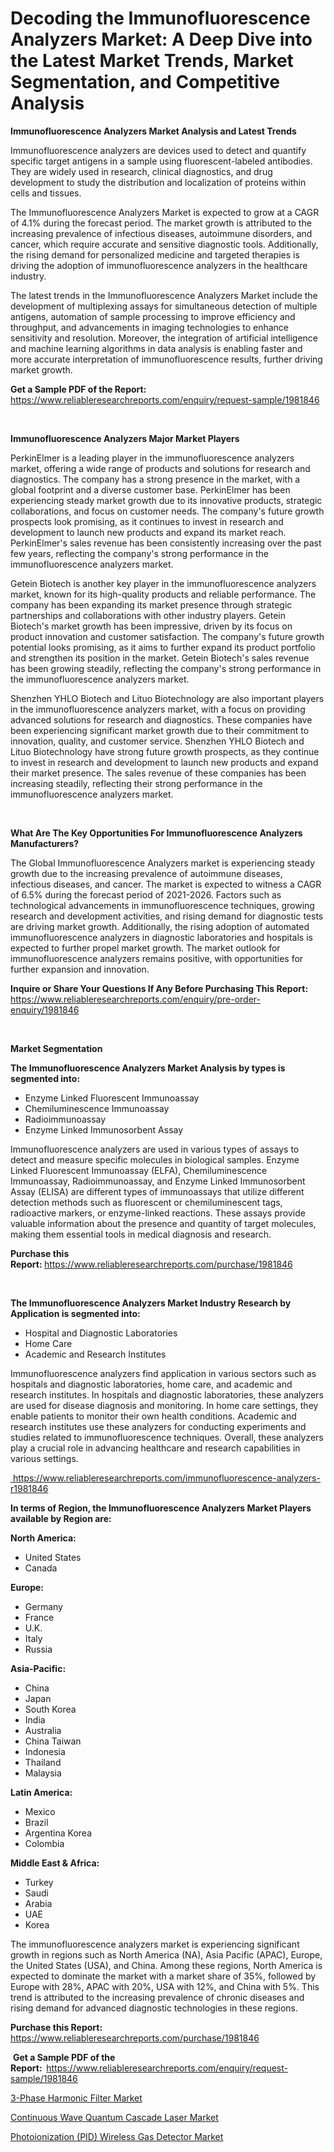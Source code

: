 <p><h1>Decoding the Immunofluorescence Analyzers Market: A Deep Dive into the Latest Market Trends, Market Segmentation, and Competitive Analysis</h1></p><p><strong>Immunofluorescence Analyzers Market Analysis and Latest Trends</strong></p>
<p><p>Immunofluorescence analyzers are devices used to detect and quantify specific target antigens in a sample using fluorescent-labeled antibodies. They are widely used in research, clinical diagnostics, and drug development to study the distribution and localization of proteins within cells and tissues.</p><p>The Immunofluorescence Analyzers Market is expected to grow at a CAGR of 4.1% during the forecast period. The market growth is attributed to the increasing prevalence of infectious diseases, autoimmune disorders, and cancer, which require accurate and sensitive diagnostic tools. Additionally, the rising demand for personalized medicine and targeted therapies is driving the adoption of immunofluorescence analyzers in the healthcare industry.</p><p>The latest trends in the Immunofluorescence Analyzers Market include the development of multiplexing assays for simultaneous detection of multiple antigens, automation of sample processing to improve efficiency and throughput, and advancements in imaging technologies to enhance sensitivity and resolution. Moreover, the integration of artificial intelligence and machine learning algorithms in data analysis is enabling faster and more accurate interpretation of immunofluorescence results, further driving market growth.</p></p>
<p><strong>Get a Sample PDF of the Report:&nbsp;</strong> <a href="https://www.reliableresearchreports.com/enquiry/request-sample/1981846">https://www.reliableresearchreports.com/enquiry/request-sample/1981846</a></p>
<p>&nbsp;</p>
<p><strong>Immunofluorescence Analyzers Major Market Players</strong></p>
<p><p>PerkinElmer is a leading player in the immunofluorescence analyzers market, offering a wide range of products and solutions for research and diagnostics. The company has a strong presence in the market, with a global footprint and a diverse customer base. PerkinElmer has been experiencing steady market growth due to its innovative products, strategic collaborations, and focus on customer needs. The company's future growth prospects look promising, as it continues to invest in research and development to launch new products and expand its market reach. PerkinElmer's sales revenue has been consistently increasing over the past few years, reflecting the company's strong performance in the immunofluorescence analyzers market.</p><p>Getein Biotech is another key player in the immunofluorescence analyzers market, known for its high-quality products and reliable performance. The company has been expanding its market presence through strategic partnerships and collaborations with other industry players. Getein Biotech's market growth has been impressive, driven by its focus on product innovation and customer satisfaction. The company's future growth potential looks promising, as it aims to further expand its product portfolio and strengthen its position in the market. Getein Biotech's sales revenue has been growing steadily, reflecting the company's strong performance in the immunofluorescence analyzers market.</p><p>Shenzhen YHLO Biotech and Lituo Biotechnology are also important players in the immunofluorescence analyzers market, with a focus on providing advanced solutions for research and diagnostics. These companies have been experiencing significant market growth due to their commitment to innovation, quality, and customer service. Shenzhen YHLO Biotech and Lituo Biotechnology have strong future growth prospects, as they continue to invest in research and development to launch new products and expand their market presence. The sales revenue of these companies has been increasing steadily, reflecting their strong performance in the immunofluorescence analyzers market.</p></p>
<p>&nbsp;</p>
<p><strong>What Are The Key Opportunities For Immunofluorescence Analyzers Manufacturers?</strong></p>
<p><p>The Global Immunofluorescence Analyzers market is experiencing steady growth due to the increasing prevalence of autoimmune diseases, infectious diseases, and cancer. The market is expected to witness a CAGR of 6.5% during the forecast period of 2021-2026. Factors such as technological advancements in immunofluorescence techniques, growing research and development activities, and rising demand for diagnostic tests are driving market growth. Additionally, the rising adoption of automated immunofluorescence analyzers in diagnostic laboratories and hospitals is expected to further propel market growth. The market outlook for immunofluorescence analyzers remains positive, with opportunities for further expansion and innovation.</p></p>
<p><strong>Inquire or Share Your Questions If Any Before Purchasing This Report:</strong> <a href="https://www.reliableresearchreports.com/enquiry/pre-order-enquiry/1981846">https://www.reliableresearchreports.com/enquiry/pre-order-enquiry/1981846</a></p>
<p>&nbsp;</p>
<p><strong>Market Segmentation</strong></p>
<p><strong>The Immunofluorescence Analyzers Market Analysis by types is segmented into:</strong></p>
<p><ul><li>Enzyme Linked Fluorescent Immunoassay</li><li>Chemiluminescence Immunoassay</li><li>Radioimmunoassay</li><li>Enzyme Linked Immunosorbent Assay</li></ul></p>
<p><p>Immunofluorescence analyzers are used in various types of assays to detect and measure specific molecules in biological samples. Enzyme Linked Fluorescent Immunoassay (ELFA), Chemiluminescence Immunoassay, Radioimmunoassay, and Enzyme Linked Immunosorbent Assay (ELISA) are different types of immunoassays that utilize different detection methods such as fluorescent or chemiluminescent tags, radioactive markers, or enzyme-linked reactions. These assays provide valuable information about the presence and quantity of target molecules, making them essential tools in medical diagnosis and research.</p></p>
<p><strong>Purchase this Report:&nbsp;</strong><a href="https://www.reliableresearchreports.com/purchase/1981846">https://www.reliableresearchreports.com/purchase/1981846</a></p>
<p>&nbsp;</p>
<p><strong>The Immunofluorescence Analyzers Market Industry Research by Application is segmented into:</strong></p>
<p><ul><li>Hospital and Diagnostic Laboratories</li><li>Home Care</li><li>Academic and Research Institutes</li></ul></p>
<p><p>Immunofluorescence analyzers find application in various sectors such as hospitals and diagnostic laboratories, home care, and academic and research institutes. In hospitals and diagnostic laboratories, these analyzers are used for disease diagnosis and monitoring. In home care settings, they enable patients to monitor their own health conditions. Academic and research institutes use these analyzers for conducting experiments and studies related to immunofluorescence techniques. Overall, these analyzers play a crucial role in advancing healthcare and research capabilities in various settings.</p></p>
<p><a href="https://www.reliableresearchreports.com/immunofluorescence-analyzers-r1981846">&nbsp;https://www.reliableresearchreports.com/immunofluorescence-analyzers-r1981846</a></p>
<p><strong>In terms of Region, the Immunofluorescence Analyzers Market Players available by Region are:</strong></p>
<p>
    <p> <strong> North America: </strong>
        <ul>
            <li>United States</li>
            <li>Canada</li>
        </ul>
        </p> 
    <p> <strong> Europe: </strong>
        <ul>
            <li>Germany</li>
            <li>France</li>
            <li>U.K.</li>
            <li>Italy</li>
            <li>Russia</li>
        </ul>
        </p> 
    <p> <strong> Asia-Pacific: </strong>
        <ul>
            <li>China</li>
            <li>Japan</li>
            <li>South Korea</li>
            <li>India</li>
            <li>Australia</li>
            <li>China Taiwan</li>
            <li>Indonesia</li>
            <li>Thailand</li>
            <li>Malaysia</li>
        </ul>
        </p> 
    <p> <strong> Latin America: </strong>
        <ul>
            <li>Mexico</li>
            <li>Brazil</li>
            <li>Argentina Korea</li>
            <li>Colombia</li>
        </ul>
        </p> 
    <p> <strong> Middle East & Africa: </strong>
        <ul>
            <li>Turkey</li>
            <li>Saudi</li>
            <li>Arabia</li>
            <li>UAE</li>
            <li>Korea</li>
        </ul>
    </p>
    </p>
<p><p>The immunofluorescence analyzers market is experiencing significant growth in regions such as North America (NA), Asia Pacific (APAC), Europe, the United States (USA), and China. Among these regions, North America is expected to dominate the market with a market share of 35%, followed by Europe with 28%, APAC with 20%, USA with 12%, and China with 5%. This trend is attributed to the increasing prevalence of chronic diseases and rising demand for advanced diagnostic technologies in these regions.</p></p>
<p><strong>Purchase this Report: </strong><a href="https://www.reliableresearchreports.com/purchase/1981846">https://www.reliableresearchreports.com/purchase/1981846</a></p>
<p>&nbsp;<strong>Get a Sample PDF of the Report:&nbsp;&nbsp;</strong><a href="https://www.reliableresearchreports.com/enquiry/request-sample/1981846">https://www.reliableresearchreports.com/enquiry/request-sample/1981846</a></p>
<p><strong></strong></p>
<p><p><a href="https://github.com/EbonyHane1955/Market-Research-Report-List-1/blob/main/3-phase-harmonic-filter-market.md">3-Phase Harmonic Filter Market</a></p><p><a href="https://github.com/NaomieConner2023/Market-Research-Report-List-1/blob/main/continuous-wave-quantum-cascade-laser-market.md">Continuous Wave Quantum Cascade Laser Market</a></p><p><a href="https://github.com/kathiaseamanalvaradovlprc2h/Market-Research-Report-List-3/blob/main/photoionization-pid-wireless-gas-detector-market.md">Photoionization (PID) Wireless Gas Detector Market</a></p></p>